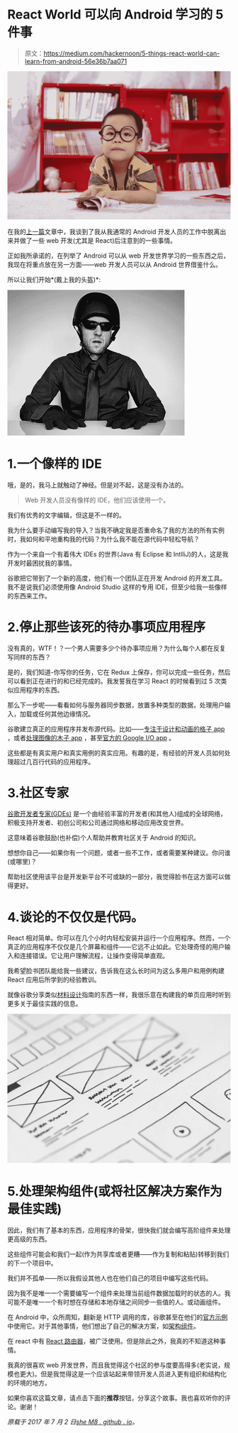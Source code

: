 # React World 可以向 Android 学习的 5 件事

> 原文：<https://medium.com/hackernoon/5-things-react-world-can-learn-from-android-56e36b7aa071>

![](img/ef35f5af4436d67714b4d33996d1e5b7.png)

在我的[上一篇](https://hackernoon.com/5-things-i-learned-as-an-android-developer-after-doing-some-web-development-35268cd47c38)文章中，我谈到了我从我通常的 Android 开发人员的工作中脱离出来并做了一些 web 开发(尤其是 React)后注意到的一些事情。

正如我所承诺的，在列举了 Android 可以从 web 开发世界学习的一些东西之后，我现在将重点放在另一方面——web 开发人员可以从 Android 世界借鉴什么。

所以让我们开始*(戴上我的头盔)*:

![](img/ac0ef4ec505bfd95ac37e085dfa97d02.png)

# 1.一个像样的 IDE

哦，是的，我马上就触动了神经。但是对不起，这是没有办法的。

> Web 开发人员没有像样的 IDE，他们应该使用一个。

我们有优秀的文字编辑，但这是不一样的。

我为什么要手动编写我的导入？当我不确定我是否重命名了我的方法的所有实例时，我如何和平地重构我的代码？为什么我不能在源代码中轻松导航？

作为一个来自一个有着伟大 IDEs 的世界(Java 有 Eclipse 和 IntlliJ)的人，这是我开发时最困扰我的事情。

谷歌把它带到了一个新的高度，他们有一个团队正在开发 Android 的开发工具。我不是说我们必须使用像 Android Studio 这样的专用 IDE，但至少给我一些像样的东西来工作。

# 2.停止那些该死的待办事项应用程序

没有真的，WTF！？一个男人需要多少个待办事项应用？为什么每个人都在反复写同样的东西？

是的，我们知道-你写你的任务，它在 Redux 上保存，你可以完成一些任务，然后可以看到正在进行的和已经完成的。我发誓我在学习 React 的时候看到过 5 次类似应用程序的东西。

那么下一步呢——看看如何与服务器同步数据，放置多种类型的数据，处理用户输入，加载或任何其他边缘情况。

谷歌建立真正的应用程序并发布源代码。比如——[专注于设计和动画的格子 app](https://github.com/nickbutcher/plaid) ，或者[处理图像的木子 app](https://github.com/nickbutcher/plaid) ，甚至[官方的 Google I/O app](https://github.com/google/iosched) 。

这些都是有真实用户和真实用例的真实应用。有趣的是，有经验的开发人员如何处理超过几百行代码的应用程序。

# 3.社区专家

[谷歌开发者专家(GDEs)](https://developers.google.com/experts/about) 是一个由经验丰富的开发者(和其他人)组成的全球网络，积极支持开发者、初创公司和公司通过网络和移动应用改变世界。

这意味着谷歌鼓励(也补偿)个人帮助并教育社区关于 Android 的知识。

想想你自己——如果你有一个问题，或者一些不工作，或者需要某种建议。你问谁(或哪里)？

帮助社区使用该平台是开发新平台不可或缺的一部分，我觉得脸书在这方面可以做得更好。

# 4.谈论的不仅仅是代码。

React 相对简单。你可以在几个小时内轻松安装并运行一个应用程序。然而，一个真正的应用程序不仅仅是几个屏幕和组件——它远不止如此。它处理奇怪的用户输入和连接错误。它让用户理解流程，让操作变得简单直观。

我希望脸书团队能给我一些建议，告诉我在这么长时间为这么多用户和用例构建 React 应用后所学到的经验教训。

就像谷歌分享类似[材料设计](https://developer.android.com/design/index.html)指南的东西一样，我很乐意在构建我的单页应用时听到更多关于最佳实践的信息。

![](img/aa0b75040b570d3d2ea730388f3b1d99.png)

# 5.处理架构组件(或将社区解决方案作为最佳实践)

因此，我们有了基本的东西，应用程序的骨架，很快我们就会编写高阶组件来处理更高级的东西。

这些组件可能会和我们一起(作为共享库或者更糟——作为复制和粘贴)转移到我们的下一个项目中。

我们并不孤单——所以我假设其他人也在他们自己的项目中编写这些代码。

因为我不是唯一一个需要编写一个组件来处理当前组件数据加载时的状态的人。我可能不是唯一一个有时想在存储和本地存储之间同步一些值的人。或动画组件。

在 Android 中，众所周知，翻新是 HTTP 调用的库，谷歌甚至在他们的[官方示例](https://developer.android.com/topic/libraries/architecture/guide.html#fetching_data)中使用它。对于其他事情，他们想出了自己的解决方案，如[架构组件](https://developer.android.com/topic/libraries/architecture/index.html)。

在 react 中有 [React 路由器](https://github.com/reacttraining/react-router)，被广泛使用。但是除此之外，我真的不知道这种事情。

我真的很喜欢 web 开发世界，而且我觉得这个社区的参与度要高得多(老实说，规模也更大)。但是我觉得这是一个应该站起来带领开发人员进入更有组织和结构化的环境的地方。

如果你喜欢这篇文章，请点击下面的**推荐**按钮，分享这个故事。我也喜欢听你的评论。谢谢！

*原载于 2017 年 7 月 2 日*[*she M8 . github . io*](http://shem8.github.io/blog/2017/07/02/5-things-react-world-can-learn-from-android/)*。*